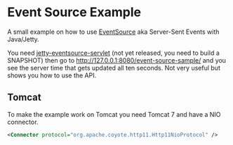 Event Source Example
====================
A small example on how to use [EventSource](http://dev.w3.org/html5/eventsource/) aka Server-Sent Events with Java/Jetty.

You need [jetty-eventsource-servlet](https://github.com/jetty-project/jetty-eventsource-servlet) (not yet released, you need to build a SNAPSHOT) then go to http://127.0.0.1:8080/event-source-sample/ and you see the server time that gets updated all ten seconds. Not very useful but shows you how to use the API.

Tomcat
------
To make the example work on Tomcat you need Tomcat 7 and have a NIO connector.

```xml
<Connector protocol="org.apache.coyote.http11.Http11NioProtocol" />
```

